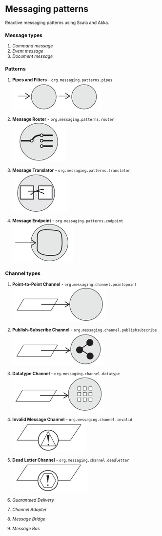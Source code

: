 # Messaging patterns

Reactive messaging patterns using Scala and Akka.

### Message types
1. _Command message_
2. _Event message_
3. _Document message_

### Patterns
1. **Pipes and Filters** - `org.messaging.patterns.pipes`<br />
![Alt text](img/pipes_and_filters.png?raw=true)<br />

2. **Message Router** - `org.messaging.patterns.router`<br />
![Alt text](img/message_router.png?raw=true)<br />

3. **Message Translator** - `org.messaging.patterns.translator`<br />
![Alt text](img/message_translator.png?raw=true)<br />

4. **Message Endpoint** - `org.messaging.patterns.endpoint`<br />
![Alt text](img/message_endpoint.png?raw=true)<br />

### Channel types
1. **Point-to-Point Channel** - `org.messaging.channel.pointopoint`<br />
![Alt text](img/point_to_point_channel.png?raw=true)<br />

2. **Publish-Subscribe Channel** - `org.messaging.channel.publishsubscribe`<br />
![Alt text](img/publish_subscribe_channel.png?raw=true)<br />

3. **Datatype Channel** - `org.messaging.channel.datatype`<br />
![Alt text](img/datatype_channel.png?raw=true)<br />

4. **Invalid Message Channel** - `org.messaging.channel.invalid`<br />
![Alt text](img/invalid_message_channel.png?raw=true)<br />

5. **Dead Letter Channel** - `org.messaging.channel.deadletter`<br />
![Alt text](img/dead_letter_channel.png?raw=true)<br />

6. _Guaranteed Delivery_
7. _Channel Adapter_
8. _Message Bridge_
9. _Message Bus_
